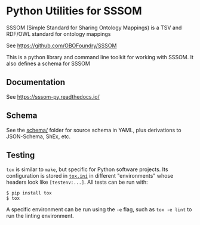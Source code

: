 # Python Utilities for SSSOM

SSSOM (Simple Standard for Sharing Ontology Mappings) is a TSV and RDF/OWL standard for ontology mappings

See https://github.com/OBOFoundry/SSSOM

This is a python library and command line toolkit for working with SSSOM. It also defines a schema for SSSOM

## Documentation

See https://sssom-py.readthedocs.io/

## Schema

See the [schema/](schema) folder for source schema in YAML, plus
derivations to JSON-Schema, ShEx, etc. 

## Testing

`tox` is similar to `make`, but specific for Python software projects. Its
configuration is stored in [`tox.ini`](tox.ini) in different "environments"
whose headers look like `[testenv:...]`. All tests can be run with:

```shell
$ pip install tox
$ tox
```

A specific environment can be run using the `-e` flag, such as `tox -e lint` to run
the linting environment.
